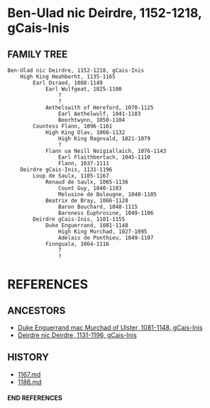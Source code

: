 # Ben-Ulad nic Deirdre, 1152-1218, gCais-Inis

## FAMILY TREE

```
Ben-Ulad nic Deirdre, 1152-1218, gCais-Inis
	High King Heahberht, 1135-1165
		Earl Osraed, 1088-1149
			Earl Wulfgeat, 1025-1100
				?
				?
			Aethelswith of Hereford, 1070-1125
				Earl Aethelwulf, 1041-1103
				Beorhtwynn, 1050-1104
		Countess Flann, 1096-1161
			High King Olav, 1066-1132
				High King Ragnvald, 1021-1079
				?
			Flann ua Neill Noigiallaich, 1076-1143	
				Earl Flaithbertach, 1045-1110
				Flann, 1037-1111
	Deirdre gCais-Inis, 1131-1196
		Loup de Saulx, 1105-1167
			Renaud de Saulx, 1065-1136
				Count Guy, 1040-1103
				Melusine de Bolougne, 1040-1105
			Beatrix de Bray, 1066-1128
				Baron Bouchard, 1048-1115
				Baroness Euphrosine, 1049-1106
		Deirdre gCais-Inis, 1101-1155
			Duke Enguerrand, 1081-1148
				High King Murchad, 1027-1095
				Adelais de Ponthieu, 1049-1107
			Finnguala, 1064-1116
				?
				?
```


# REFERENCES

## ANCESTORS
* [Duke Enguerrand mac Murchad of Ulster, 1081-1148, gCais-Inis](enguerrand_mac_murchad_1081.md)
* [Deirdre nic Deirdre, 1131-1196, gCais-Inis](deirdre_nic_deirdre_1131.md)

## HISTORY
* [1167.md](../h/1167.md)
* [1186.md](../h/1186.md)

#### END REFERENCES
